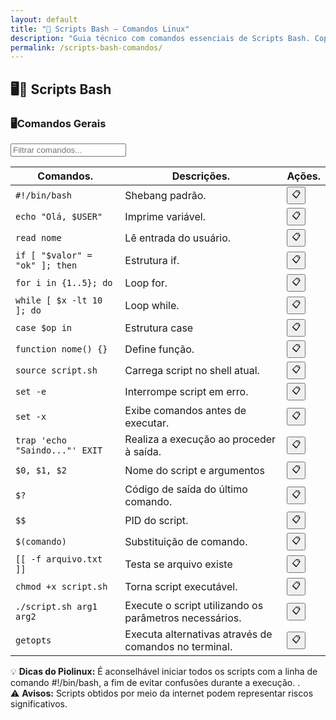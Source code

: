 ```yaml
---
layout: default
title: "📜 Scripts Bash — Comandos Linux"
description: "Guia técnico com comandos essenciais de Scripts Bash. Copie, cole e use direto no terminal. Organizado por scripts bash."
permalink: /scripts-bash-comandos/
---
```



<section>


<h2>🖥📜 Scripts Bash </h2>


<h3>🖥Comandos Gerais </h3>

<input type="text" oninput="filtrarLinhas(this.value)" placeholder="Filtrar comandos...">
<script>
function filtrarLinhas(termo) {
  const linhas = document.querySelectorAll('tbody tr');
  linhas.forEach(linha => {
    linha.style.display = linha.textContent.toLowerCase().includes(termo.toLowerCase()) ? '' : 'none';
  });
}
</script>

<div class="table-container">
<table class="evergreen-table">
  <thead>
    <tr>
      <th>Comandos.</th>
      <th>Descrições.</th>
      <th>Ações.</th>
    </tr>
  </thead>
  <tbody>
    <tr>
      <td data-label="Comando"><code>#!/bin/bash</code></td>
      <td data-label="Descrição">Shebang padrão.</td>
      <td data-label="Ação"><button class="copy-btn" data-command="#!/bin/bash">📋</button></td>
    </tr>
    <tr>
      <td data-label="Comando"><code>echo "Olá, $USER"</code></td>
      <td data-label="Descrição">Imprime variável.</td>
      <td data-label="Ação"><button class="copy-btn" data-command="echo &quot;Olá, $USER&quot;">📋</button></td>
    </tr>
    <tr>
      <td data-label="Comando"><code>read nome</code></td>
      <td data-label="Descrição">Lê entrada do usuário.</td>
      <td data-label="Ação"><button class="copy-btn" data-command="read nome">📋</button></td>
    </tr>
    <tr>
      <td data-label="Comando"><code>if [ "$valor" = "ok" ]; then</code></td>
      <td data-label="Descrição">Estrutura if.</td>
      <td data-label="Ação"><button class="copy-btn" data-command="if [ &quot;$valor&quot; = &quot;ok&quot; ]; then">📋</button></td>
    </tr>
    <tr>
      <td data-label="Comando"><code>for i in {1..5}; do</code></td>
      <td data-label="Descrição">Loop for.</td>
      <td data-label="Ação"><button class="copy-btn" data-command="for i in {1..5}; do">📋</button></td>
    </tr>
    <tr>
      <td data-label="Comando"><code>while [ $x -lt 10 ]; do</code></td>
      <td data-label="Descrição">Loop while.</td>
      <td data-label="Ação"><button class="copy-btn" data-command="while [ $x -lt 10 ]; do">📋</button></td>
    </tr>
    <tr>
      <td data-label="Comando"><code>case $op in</code></td>
      <td data-label="Descrição">Estrutura case</td>
      <td data-label="Ação"><button class="copy-btn" data-command="case $op in">📋</button></td>
    </tr>
    <tr>
      <td data-label="Comando"><code>function nome() {}</code></td>
      <td data-label="Descrição">Define função.</td>
      <td data-label="Ação"><button class="copy-btn" data-command="function nome() {}">📋</button></td>
    </tr>
    <tr>
      <td data-label="Comando"><code>source script.sh</code></td>
      <td data-label="Descrição">Carrega script no shell atual.</td>
      <td data-label="Ação"><button class="copy-btn" data-command="source script.sh">📋</button></td>
    </tr>
    <tr>
      <td data-label="Comando"><code>set -e</code></td>
      <td data-label="Descrição">Interrompe script em erro.</td>
      <td data-label="Ação"><button class="copy-btn" data-command="set -e">📋</button></td>
    </tr>
    <tr>
      <td data-label="Comando"><code>set -x</code></td>
      <td data-label="Descrição">Exibe comandos antes de executar.</td>
      <td data-label="Ação"><button class="copy-btn" data-command="set -x">📋</button></td>
    </tr>
    <tr>
      <td data-label="Comando"><code>trap 'echo "Saindo..."' EXIT</code></td>
      <td data-label="Descrição">Realiza a execução ao proceder à saída.</td>
      <td data-label="Ação"><button class="copy-btn" data-command="trap &#39;echo &quot;Saindo...&quot;&#39; EXIT">📋</button></td>
    </tr>
    <tr>
      <td data-label="Comando"><code>$0, $1, $2</code></td>
      <td data-label="Descrição">Nome do script e argumentos</td>
      <td data-label="Ação"><button class="copy-btn" data-command="$0, $1, $2">📋</button></td>
    </tr>
    <tr>
      <td data-label="Comando"><code>$?</code></td>
      <td data-label="Descrição">Código de saída do último comando.</td>
      <td data-label="Ação"><button class="copy-btn" data-command="$?">📋</button></td>
    </tr>
    <tr>
      <td data-label="Comando"><code>$$</code></td>
      <td data-label="Descrição">PID do script.</td>
      <td data-label="Ação"><button class="copy-btn" data-command="$$">📋</button></td>
    </tr>
    <tr>
      <td data-label="Comando"><code>$(comando)</code></td>
      <td data-label="Descrição">Substituição de comando.</td>
      <td data-label="Ação"><button class="copy-btn" data-command="$(comando)">📋</button></td>
    </tr>
    <tr>
      <td data-label="Comando"><code>[[ -f arquivo.txt ]]</code></td>
      <td data-label="Descrição">Testa se arquivo existe</td>
      <td data-label="Ação"><button class="copy-btn" data-command="[[ -f arquivo.txt ]]">📋</button></td>
    </tr>
    <tr>
      <td data-label="Comando"><code>chmod +x script.sh</code></td>
      <td data-label="Descrição">Torna script executável.</td>
      <td data-label="Ação"><button class="copy-btn" data-command="chmod +x script.sh">📋</button></td>
    </tr>
    <tr>
      <td data-label="Comando"><code>./script.sh arg1 arg2</code></td>
      <td data-label="Descrição">Execute o script utilizando os parâmetros necessários.</td>
      <td data-label="Ação"><button class="copy-btn" data-command="./script.sh arg1 arg2">📋</button></td>
    </tr>
    <tr>
      <td data-label="Comando"><code>getopts</code></td>
      <td data-label="Descrição">Executa alternativas através de comandos no terminal.</td>
      <td data-label="Ação"><button class="copy-btn" data-command="getopts">📋</button></td>
    </tr>
  </tbody>
</table>
</div>

 


<div class="dica-final">
  💡 <strong>Dicas do Piolinux:</strong> É aconselhável iniciar todos os scripts com a linha de comando #!/bin/bash, a fim de evitar confusões durante a execução. .
  </div>
<div class="aviso-final">
  ⚠️ <strong>Avisos:</strong> Scripts obtidos por meio da internet podem representar riscos significativos.
</div>


</section>


